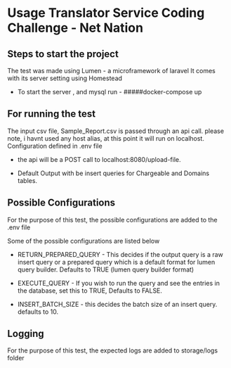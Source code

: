 # Usage Translator Service Coding Challenge - Net Nation


## Steps to start the project
  The test was made using Lumen - a microframework of laravel
  It comes with its server setting using Homestead
  - To start the server , and mysql run -
      #####docker-compose up
## For running the test
The input csv file, Sample_Report.csv is passed through an api call. please note, i havnt used any host alias, at this point it will run on localhost. Configuration defined in .env file 
- the api will be a POST call to localhost:8080/upload-file.

- Default Output with be insert queries for Chargeable and Domains tables.

## Possible Configurations

For the purpose of this test, the possible configurations are added to the .env file

Some of the possible configurations are listed below

- RETURN_PREPARED_QUERY - This decides if the output query is a raw insert query or a prepared query which is a default format for lumen query builder. Defaults to TRUE (lumen query builder format)

- EXECUTE_QUERY - If you wish to run the query and see the entries in the database, set this to TRUE, Defaults to FALSE.

- INSERT_BATCH_SIZE - this decides the batch size of an insert query. defaults to 10.


## Logging
For the purpose of this test, the expected logs are added to storage/logs folder